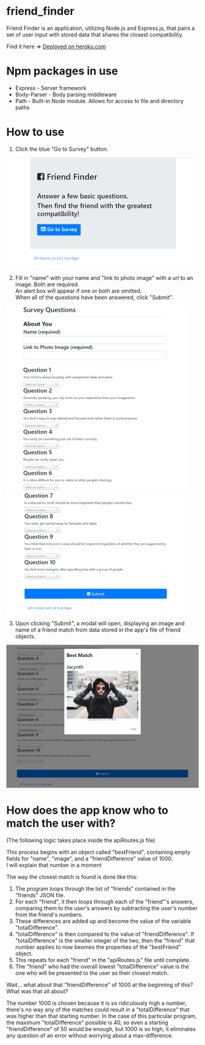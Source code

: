 # friend_finder
Friend Finder is an application, utilizing Node.js and Express.js, that pairs a set of user input with stored data that shares the closest compatibility.

Find it here => [Deployed on heroku.com](https://calm-dusk-90430.herokuapp.com/)

# Npm packages in use
* Express - Server framework
* Body-Parser - Body parsing middleware
* Path - Built-in Node module. Allows for access to file and directory paths

# How to use

1. Click the blue "Go to Survey" button.

![Friend Finder Home Page](/images/FriendFinderHomePage.png)

2. Fill in "name" with your name and "link to photo image" with a url to an image. Both are required.   
   An alert box will appear if one or both are omitted.  
   When all of the questions have been answered, click "Submit".
   
![Friend Finder Questions](/images/FriendFinderQuestions1.png) ![Friend Finder More Questions](/images/FriendFinderQuestions2.png)

3. Upon clicking "Submit", a modal will open, displaying an image and name of a friend match from data stored in the app's file of friend objects.

![Friend Finder Match](/images/FriendFinderMatch.png)

# How does the app know who to match the user with?

(The following logic takes place inside the apiRoutes.js file)

This process begins with an object called "bestFriend", containing empty fields for "name", "image", and a "friendDifference" value of 1000.   
I will explain that number in a moment

The way the closest match is found is done like this:
1. The program loops through the list of "friends" contained in the "friends" JSON file.
2. For each "friend", it then loops through each of the "friend"'s answers, comparing them to the user's answers by subtracting the user's number from the friend's numbers.
3. These differences are added up and become the value of the variable "totalDifference".
4. "totalDifference" is then compared to the value of "friendDifference". If "totalDifference" is the smaller integer of the two, then the "friend" that number applies to now        beomes the properties of the "bestFriend" object. 
5. This repeats for each "friend" in the "apiRoutes.js" file until complete.
6. The "friend" who had the overall lowest "totalDifference" value is the one who will be presented to the user as their closest match.

Wait... what about that "friendDifference" of 1000 at the beginning of this? What was that all about?

The number 1000 is chosen because it is so ridiculously high a number, there's no way any of the matches could result in a "totalDifference" that was higher than that starting number. In the case of this particular program, the maximum "totalDifference" possible is 40, so even a starting "friendDifference" of 50 would be enough, but 1000 is so high, it eliminates any question of an error without worrying about a max-difference. 




